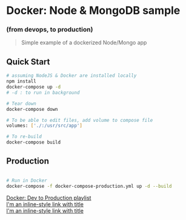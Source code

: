# Docker: Node & MongoDB sample
### (from devops, to production)

> Simple example of a dockerized Node/Mongo app

## Quick Start  
```bash
# assuming NodeJS & Docker are installed locally  
npm install  
docker-compose up -d  
# -d : to run in background

# Tear down
docker-compose down

# To be able to edit files, add volume to compose file
volumes: ['./:/usr/src/app']

# To re-build
docker-compose build
```

## Production  
```bash

# Run in Docker
docker-compose -f docker-compose-production.yml up -d --build
```

[Docker: Dev to Production playlist](https://www.youtube.com/playlist?list=PLETG2T1KvniqIEU_xkadLpugT8nhmNxSR "Easy Docker Dev to Production Setup for Small Projects")   
[I'm an inline-style link with title](https://www.google.com "Google's Homepage")  
[I'm an inline-style link with title](https://www.google.com "Google's Homepage")  
